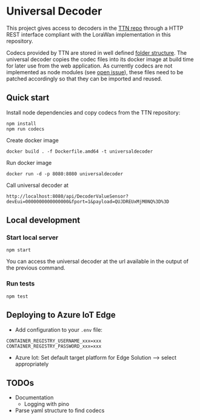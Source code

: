 # Universal Decoder

This project gives access to decoders in the [TTN repo](https://github.com/TheThingsNetwork/lorawan-devices#payload-codecs) through a HTTP REST interface compliant with the LoraWan implementation in this repository. 

Codecs provided by TTN are stored in well defined [folder structure](https://github.com/TheThingsNetwork/lorawan-devices#files-and-directories). The universal decoder copies the codec files into its docker image at build time for later use from the web application. As currently codecs are not implemented as node modules (see [open issue](https://github.com/TheThingsNetwork/lorawan-devices/issues/177)), these files need to be patched accordingly so that they can be imported and reused.

## Quick start

Install node dependencies and copy codecs from the TTN repository:
```
npm install
npm run codecs
```

Create docker image
```
docker build . -f Dockerfile.amd64 -t universaldecoder
```

Run docker image
```
docker run -d -p 8080:8080 universaldecoder
```

Call universal decoder at
```
http://localhost:8080/api/DecoderValueSensor?devEui=0000000000000000&fport=1&payload=QUJDREUxMjM0NQ%3D%3D
```

## Local development

### Start local server

```
npm start
```

You can access the universal decoder at the url available in the output of the previous command.

### Run tests

```
npm test
```

## Deploying to Azure IoT Edge

- Add configuration to your `.env` file:
```
CONTAINER_REGISTRY_USERNAME_xxx=xxx
CONTAINER_REGISTRY_PASSWORD_xxx=xxx
```

- Azure Iot: Set default target platform for Edge Solution --> select appropriately

## TODOs

- Documentation
  - Logging with pino
 - Parse yaml structure to find codecs 
  